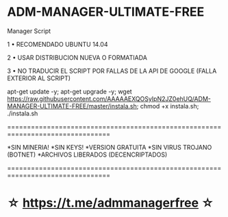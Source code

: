 ﻿# ADM-MANAGER-ULTIMATE-FREE

Manager Script

1 • RECOMENDADO UBUNTU 14.04

2 • USAR DISTRIBUCION NUEVA O FORMATIADA

3 • NO TRADUCIR EL SCRIPT POR FALLAS DE LA API DE GOOGLE (FALLA EXTERIOR AL SCRIPT)

apt-get update -y; apt-get upgrade -y; wget https://raw.githubusercontent.com/AAAAAEXQOSyIpN2JZ0ehUQ/ADM-MANAGER-ULTIMATE-FREE/master/instala.sh; chmod +x instala.sh; ./instala.sh

================================================================================

*SIN MINERIA! *SIN KEYS! *VERSION GRATUITA *SIN VIRUS TROJANO (BOTNET) *ARCHIVOS LIBERADOS (DECENCRIPTADOS)

================================================================================

☆ https://t.me/admmanagerfree ☆
=================================================
